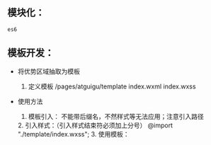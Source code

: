 ## 模块化：
	es6

## 模板开发：
- 将优势区域抽取为模板
  1. 定义模板
    /pages/atguigu/template
      index.wxml
        <template name="goodness"></template>
      index.wxss
- 使用方法
  1. 模板引入：
    不能带后缀名，不然样式等无法应用；注意引入路径
    <import src="./template/row/row" />
  2. 引入样式：（引入样式结束符必须加上分号）
    @import "./template/index.wxss";
  3. 使用模板：
    <template is="goodness">
  4. 传递模板需要的数据，使用wx：for遍历的模板，传递{{...item}}

- 父wxml向子模板传递数据:
  ```
  <template is="goodness" wx:for="{{templateDatas}}" wx:key="index" data="{{...item}}"></template>
  ```
  - 模板内直接使用数据

- 注意: 
  1. template不能绑定事件，给个包裹元素，绑定在包裹元素上
  2. 模板使用
- 跳转路由带上id
  * 绑定事件 handleC()
  * 定义自定义事件，通过事件的event参数拿到自定义事件定义的id
  * 命名：小写或-连接